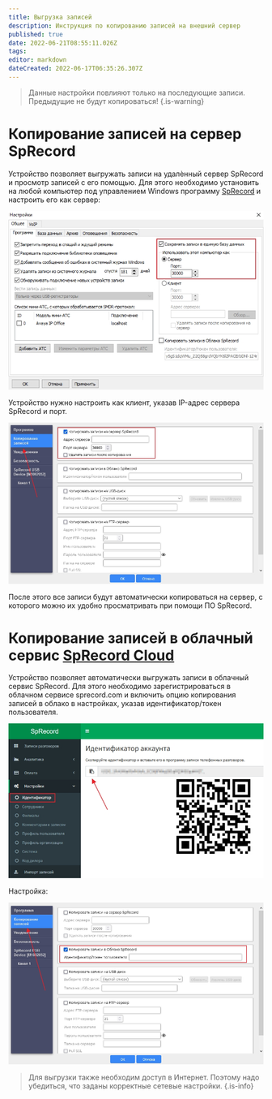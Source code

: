 ```yaml
---
title: Выгрузка записей
description: Инструкция по копированию записей на внешний сервер
published: true
date: 2022-06-21T08:55:11.026Z
tags: 
editor: markdown
dateCreated: 2022-06-17T06:35:26.307Z
---
```


> Данные настройки повлияют только на последующие записи. Предыдущие не будут копироваться!
{.is-warning}

# Копирование записей на сервер SpRecord
Устройство позволяет выгружать записи на удалѐнный сервер SpRecord и просмотр записей с его помощью. Для этого необходимо установить на любой компьютер под управлением Windows программу [SpRecord](https://sprecord.ru/files/downloads/SpRecord3103USB.zip) и настроить его как сервер:

![server_setup.jpg](/m-mt/server_setup.jpg)

Устройство нужно настроить как клиент, указав IP-адрес сервера SpRecord и порт.

![upload_sprecord.jpg](/m-mt/upload_sprecord.jpg)

После этого все записи будут автоматически копироваться на сервер, с которого можно их удобно просматривать при помощи ПО SpRecord.

# Копирование записей в облачный сервис [SpRecord Cloud](https://sprecord.com)

Устройство позволяет автоматически выгружать записи в облачный сервис SpRecord. Для этого необходимо зарегистрироваться в облачном сервисе sprecord.com и включить опцию копирования записей в облако в настройках, указав идентификатор/токен пользователя.

![token.jpg](/m-mt/token.jpg)

Настройка:

![upload_cloud.jpg](/m-mt/upload_cloud.jpg)

> Для выгрузки также необходим доступ в Интернет. Поэтому надо убедиться, что заданы корректные сетевые настройки.
{.is-info}

